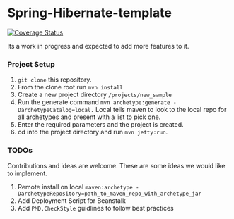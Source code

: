 Spring-Hibernate-template
=========================

<a href='https://coveralls.io/r/arpit2438735/Spring-Hibernate-template'><img src='https://coveralls.io/repos/arpit2438735/Spring-Hibernate-template/badge.png' alt='Coverage Status' /></a>

Its a work in progress and expected to add more features to it.


### Project Setup
1. ```git clone``` this repository.
2. From the clone root run ```mvn install```
3. Create a new project directory ```/projects/new_sample```
4. Run the generate command ```mvn archetype:generate -DarchetypeCatalog=local.``` Local tells maven to look to the local repo for all archetypes and present with a list to pick one.
5. Enter the required parameters and the project is created.
6. cd into the project directory and run ```mvn jetty:run```.

### TODOs
Contributions and ideas are welcome. These are some ideas we would like to implement.

1. Remote install on local ```maven:archetype -DarchetypeRepository=path_to_maven_repo_with_archetype_jar```
2. Add Deployment Script for Beanstalk
3. Add ```PMD,CheckStyle``` guidlines to follow best practices
